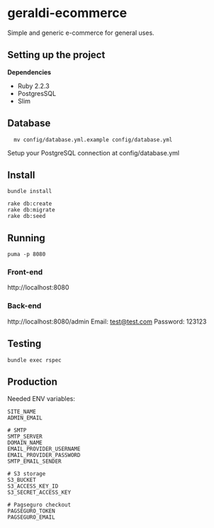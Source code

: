 # geraldi-ecommerce

Simple and generic e-commerce for general uses.

## Setting up the project
**Dependencies**

* Ruby 2.2.3
* PostgresSQL
* Slim

## Database
```
  mv config/database.yml.example config/database.yml
```
Setup your PostgreSQL connection at config/database.yml

## Install
```shell
bundle install

rake db:create
rake db:migrate
rake db:seed
```

## Running
```shell
puma -p 8080
```

### Front-end
http://localhost:8080

### Back-end
http://localhost:8080/admin
Email: test@test.com
Password: 123123

## Testing
```
bundle exec rspec
```

## Production
Needed ENV variables:
```
SITE_NAME
ADMIN_EMAIL

# SMTP
SMTP_SERVER
DOMAIN_NAME
EMAIL_PROVIDER_USERNAME
EMAIL_PROVIDER_PASSWORD
SMTP_EMAIL_SENDER

# S3 storage
S3_BUCKET
S3_ACCESS_KEY_ID
S3_SECRET_ACCESS_KEY

# Pagseguro checkout
PAGSEGURO_TOKEN
PAGSEGURO_EMAIL
```
